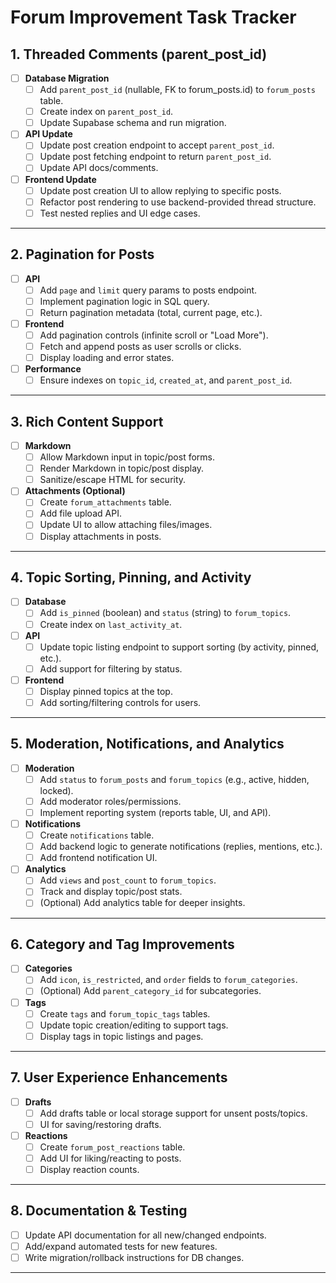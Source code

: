 <!--
INSTRUCTION FOR AI/DEVELOPERS:
After you complete any task in this file, update the corresponding checkbox from [ ] to [x].
This file is the single source of truth for the current state of forum/web app development.
Always read and update this file before and after making changes.
-->

# Forum Improvement Task Tracker

## 1. Threaded Comments (parent_post_id)

- [ ] **Database Migration**
  - [ ] Add `parent_post_id` (nullable, FK to forum_posts.id) to `forum_posts` table.
  - [ ] Create index on `parent_post_id`.
  - [ ] Update Supabase schema and run migration.
- [ ] **API Update**
  - [ ] Update post creation endpoint to accept `parent_post_id`.
  - [ ] Update post fetching endpoint to return `parent_post_id`.
  - [ ] Update API docs/comments.
- [ ] **Frontend Update**
  - [ ] Update post creation UI to allow replying to specific posts.
  - [ ] Refactor post rendering to use backend-provided thread structure.
  - [ ] Test nested replies and UI edge cases.

---

## 2. Pagination for Posts

- [ ] **API**
  - [ ] Add `page` and `limit` query params to posts endpoint.
  - [ ] Implement pagination logic in SQL query.
  - [ ] Return pagination metadata (total, current page, etc.).
- [ ] **Frontend**
  - [ ] Add pagination controls (infinite scroll or "Load More").
  - [ ] Fetch and append posts as user scrolls or clicks.
  - [ ] Display loading and error states.
- [ ] **Performance**
  - [ ] Ensure indexes on `topic_id`, `created_at`, and `parent_post_id`.

---

## 3. Rich Content Support

- [ ] **Markdown**
  - [ ] Allow Markdown input in topic/post forms.
  - [ ] Render Markdown in topic/post display.
  - [ ] Sanitize/escape HTML for security.
- [ ] **Attachments (Optional)**
  - [ ] Create `forum_attachments` table.
  - [ ] Add file upload API.
  - [ ] Update UI to allow attaching files/images.
  - [ ] Display attachments in posts.

---

## 4. Topic Sorting, Pinning, and Activity

- [ ] **Database**
  - [ ] Add `is_pinned` (boolean) and `status` (string) to `forum_topics`.
  - [ ] Create index on `last_activity_at`.
- [ ] **API**
  - [ ] Update topic listing endpoint to support sorting (by activity, pinned, etc.).
  - [ ] Add support for filtering by status.
- [ ] **Frontend**
  - [ ] Display pinned topics at the top.
  - [ ] Add sorting/filtering controls for users.

---

## 5. Moderation, Notifications, and Analytics

- [ ] **Moderation**
  - [ ] Add `status` to `forum_posts` and `forum_topics` (e.g., active, hidden, locked).
  - [ ] Add moderator roles/permissions.
  - [ ] Implement reporting system (reports table, UI, and API).
- [ ] **Notifications**
  - [ ] Create `notifications` table.
  - [ ] Add backend logic to generate notifications (replies, mentions, etc.).
  - [ ] Add frontend notification UI.
- [ ] **Analytics**
  - [ ] Add `views` and `post_count` to `forum_topics`.
  - [ ] Track and display topic/post stats.
  - [ ] (Optional) Add analytics table for deeper insights.

---

## 6. Category and Tag Improvements

- [ ] **Categories**
  - [ ] Add `icon`, `is_restricted`, and `order` fields to `forum_categories`.
  - [ ] (Optional) Add `parent_category_id` for subcategories.
- [ ] **Tags**
  - [ ] Create `tags` and `forum_topic_tags` tables.
  - [ ] Update topic creation/editing to support tags.
  - [ ] Display tags in topic listings and pages.

---

## 7. User Experience Enhancements

- [ ] **Drafts**
  - [ ] Add drafts table or local storage support for unsent posts/topics.
  - [ ] UI for saving/restoring drafts.
- [ ] **Reactions**
  - [ ] Create `forum_post_reactions` table.
  - [ ] Add UI for liking/reacting to posts.
  - [ ] Display reaction counts.

---

## 8. Documentation & Testing

- [ ] Update API documentation for all new/changed endpoints.
- [ ] Add/expand automated tests for new features.
- [ ] Write migration/rollback instructions for DB changes.

---
